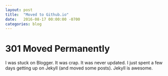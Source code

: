```yaml
---
layout: post
title:  "Moved to Github.io"
date:   2016-08-17 00:00:00 -0700
categories: blog
---
```


# 301 Moved Permanently

I was stuck on Blogger. It was crap. It was never updated. I just spent a few
days getting up on Jekyll (and moved some posts). Jekyll is awesome.
